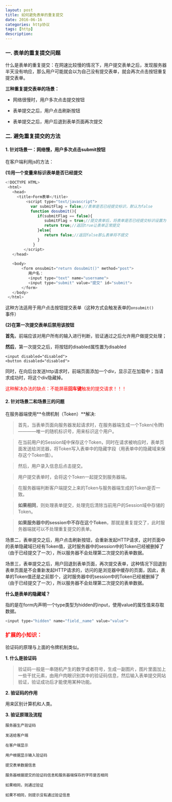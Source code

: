 ```yaml
---
layout: post
title: 如何避免表单的重复提交
date: 2016-06-16
categories: http协议
tags: [http]
description: 
---
```


### 一. 表单的重复提交问题

什么是表单的重复提交：在网速比较慢的情况下，用户提交表单之后，发现服务器半天没有响应，那么用户可能就会以为自己没有提交表单，就会再次点击按钮重复提交表单。

**三种重复提交表单的场景：**

- 网络很慢时，用户多次点击提交按钮

- 表单提交之后，用户点击刷新按钮

- 表单提交之后，用户后退到表单页面再次提交

### 二. 避免重复提交的方法

#### 1. 针对场景一：网络慢，用户多次点击submit按钮

在客户端利用js的方法：

**(1)用一个变量来标识表单是否已经提交**

```js
<!DOCTYPE HTML>
 <html>
   <head>
     <title>Form表单</title>
         <script type="text/javascript">
           var submitFlag = false;//表单是否已经提交标识，默认为false
           function dosubmit(){
              if(submitFlag == false){
                 submitFlag = true;//提交表单后，将表单是否已经提交标识设置为true
                 return true;//返回true让表单正常提交
	          }else{
	             return false;//返回false那么表单将不提交
	          }
            }
     	</script>
   </head>
   
   <body>
       <form onsubmit="return dosubmit()" method="post">
          用户名：
          <input type="text" name="username">
          <input type="submit" value="提交" id="submit">
       </form>
   </body>
 </html>
```

这种方法适用于用户点击按钮提交表单（这种方式会触发表单的`onsubmit()`事件）

**(2)在第一次提交表单后禁用该按钮**

**首先**，前端应该对用户所有的输入进行判断，验证通过之后允许用户做提交处理；

**然后**，第一次提交之后，将按钮的disabled属性置为disabled

    <input disabled="disabled">
	<button disabled="disabled">

同时，在向后台发送http请求时，前端页面添加一个div，显示正在加载中；当请求成功时，将这个div隐藏掉。

<font color="red">这种解决办法的缺点：不能屏蔽**回车键**触发的提交请求！！！</font>

#### 2. 针对场景二和场景三的问题

在服务器端使用**令牌机制（Token）**解决:

> 首先，当表单页面向服务器发起请求时，在服务器端生成一个Token(令牌)————唯一的随机标识号，用来标识这个用户。

> 在当前用户的Session域中保存这个Token，同时在请求被响应时，表单页面发送给浏览器，将Token写入表单中的隐藏字段（用表单中的隐藏域来保存这个Token值）。

> 然后，用户录入信息后点击提交。

> 用户提交表单时，会将这个Token一起提交到服务器端。

> 在服务器端判断客户端提交上来的Token与服务器端生成的Token是否一致。

> **如果相同**，则处理表单提交，处理完后清除当前用户的Session域中存储的Token。

> **如果服务器中的session中不存在这个Token**，那就是重复提交了，此时服务器端就可以不处理重复提交的表单。

场景二，表单提交之后，用户点击刷新按钮，会重新发起HTTP请求，这时页面中的表单隐藏域已经有Token值，这时服务器中的session中的Token已经被删掉了（由于已经提交了一次），所以服务器不会处理第二次提交的表单数据。

场景三，表单提交之后，用户回退到表单页面，再次提交表单，这种情况下回退到表单页面是不会重新发起HTTP请求的，访问的是浏览器中缓存的页面，因此，表单的Token值还是之前那个，这时服务器中的session中的Token已经被删掉了（由于已经提交了一次），所以服务器不会处理第二次提交的表单数据。

**什么是表单的隐藏域？**

指的是在form内声明一个type类型为hidden的input，使用value的属性值来存取数据。
```js
<input type="hidden" name="field＿name" value="value">
```

### <font color="red">扩展的小知识：</font>
 
验证码的原理与上面的令牌机制类似。

**1. 什么是验证码**

> 验证码一般是一串随机产生的数字或者符号，生成一副图片，图片里面加上一些干扰元素，由用户肉眼识别其中的验证码信息，然后输入表单提交网站验证，验证成功后才能使用某种功能。

**2. 验证码的作用**

用来区别计算机和人类。

**3. 验证原理及流程**

    服务器生产验证码
    
    发送给客户端
    
    在客户端显示
    
    用户根据显示输入验证码
    
    提交表单数据信息
    
    服务器根据提交的验证码信息和服务器端保存的字符是否相同
    
    如果相同，则通过验证
    
    如果不相同，则提示没有通过验证信息

